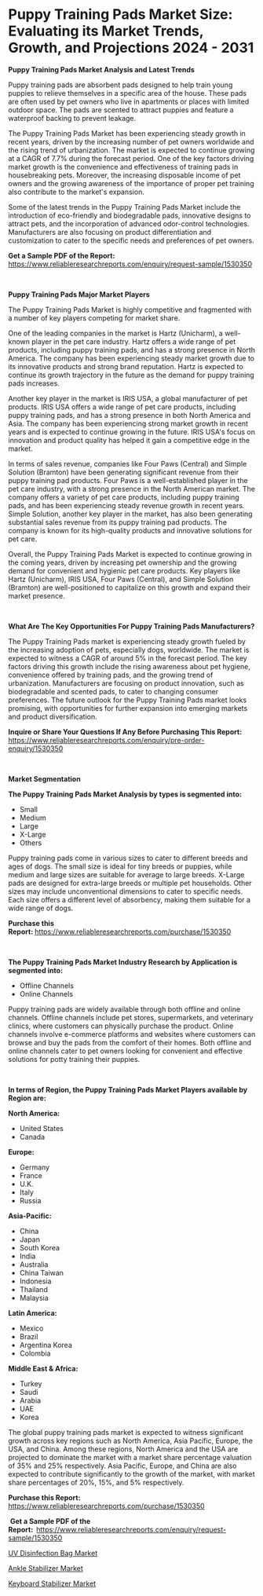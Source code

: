 <p><h1>Puppy Training Pads Market Size: Evaluating its Market Trends, Growth, and Projections 2024 - 2031</h1></p><p><strong>Puppy Training Pads Market Analysis and Latest Trends</strong></p>
<p><p>Puppy training pads are absorbent pads designed to help train young puppies to relieve themselves in a specific area of the house. These pads are often used by pet owners who live in apartments or places with limited outdoor space. The pads are scented to attract puppies and feature a waterproof backing to prevent leakage.</p><p>The Puppy Training Pads Market has been experiencing steady growth in recent years, driven by the increasing number of pet owners worldwide and the rising trend of urbanization. The market is expected to continue growing at a CAGR of 7.7% during the forecast period. One of the key factors driving market growth is the convenience and effectiveness of training pads in housebreaking pets. Moreover, the increasing disposable income of pet owners and the growing awareness of the importance of proper pet training also contribute to the market's expansion.</p><p>Some of the latest trends in the Puppy Training Pads Market include the introduction of eco-friendly and biodegradable pads, innovative designs to attract pets, and the incorporation of advanced odor-control technologies. Manufacturers are also focusing on product differentiation and customization to cater to the specific needs and preferences of pet owners.</p></p>
<p><strong>Get a Sample PDF of the Report:&nbsp;</strong> <a href="https://www.reliableresearchreports.com/enquiry/request-sample/1530350">https://www.reliableresearchreports.com/enquiry/request-sample/1530350</a></p>
<p>&nbsp;</p>
<p><strong>Puppy Training Pads Major Market Players</strong></p>
<p><p>The Puppy Training Pads Market is highly competitive and fragmented with a number of key players competing for market share. </p><p>One of the leading companies in the market is Hartz (Unicharm), a well-known player in the pet care industry. Hartz offers a wide range of pet products, including puppy training pads, and has a strong presence in North America. The company has been experiencing steady market growth due to its innovative products and strong brand reputation. Hartz is expected to continue its growth trajectory in the future as the demand for puppy training pads increases.</p><p>Another key player in the market is IRIS USA, a global manufacturer of pet products. IRIS USA offers a wide range of pet care products, including puppy training pads, and has a strong presence in both North America and Asia. The company has been experiencing strong market growth in recent years and is expected to continue growing in the future. IRIS USA's focus on innovation and product quality has helped it gain a competitive edge in the market.</p><p>In terms of sales revenue, companies like Four Paws (Central) and Simple Solution (Bramton) have been generating significant revenue from their puppy training pad products. Four Paws is a well-established player in the pet care industry, with a strong presence in the North American market. The company offers a variety of pet care products, including puppy training pads, and has been experiencing steady revenue growth in recent years. Simple Solution, another key player in the market, has also been generating substantial sales revenue from its puppy training pad products. The company is known for its high-quality products and innovative solutions for pet care.</p><p>Overall, the Puppy Training Pads Market is expected to continue growing in the coming years, driven by increasing pet ownership and the growing demand for convenient and hygienic pet care products. Key players like Hartz (Unicharm), IRIS USA, Four Paws (Central), and Simple Solution (Bramton) are well-positioned to capitalize on this growth and expand their market presence.</p></p>
<p>&nbsp;</p>
<p><strong>What Are The Key Opportunities For Puppy Training Pads Manufacturers?</strong></p>
<p><p>The Puppy Training Pads market is experiencing steady growth fueled by the increasing adoption of pets, especially dogs, worldwide. The market is expected to witness a CAGR of around 5% in the forecast period. The key factors driving this growth include the rising awareness about pet hygiene, convenience offered by training pads, and the growing trend of urbanization. Manufacturers are focusing on product innovation, such as biodegradable and scented pads, to cater to changing consumer preferences. The future outlook for the Puppy Training Pads market looks promising, with opportunities for further expansion into emerging markets and product diversification.</p></p>
<p><strong>Inquire or Share Your Questions If Any Before Purchasing This Report:</strong> <a href="https://www.reliableresearchreports.com/enquiry/pre-order-enquiry/1530350">https://www.reliableresearchreports.com/enquiry/pre-order-enquiry/1530350</a></p>
<p>&nbsp;</p>
<p><strong>Market Segmentation</strong></p>
<p><strong>The Puppy Training Pads Market Analysis by types is segmented into:</strong></p>
<p><ul><li>Small</li><li>Medium</li><li>Large</li><li>X-Large</li><li>Others</li></ul></p>
<p><p>Puppy training pads come in various sizes to cater to different breeds and ages of dogs. The small size is ideal for tiny breeds or puppies, while medium and large sizes are suitable for average to large breeds. X-Large pads are designed for extra-large breeds or multiple pet households. Other sizes may include unconventional dimensions to cater to specific needs. Each size offers a different level of absorbency, making them suitable for a wide range of dogs.</p></p>
<p><strong>Purchase this Report:&nbsp;</strong><a href="https://www.reliableresearchreports.com/purchase/1530350">https://www.reliableresearchreports.com/purchase/1530350</a></p>
<p>&nbsp;</p>
<p><strong>The Puppy Training Pads Market Industry Research by Application is segmented into:</strong></p>
<p><ul><li>Offline Channels</li><li>Online Channels</li></ul></p>
<p><p>Puppy training pads are widely available through both offline and online channels. Offline channels include pet stores, supermarkets, and veterinary clinics, where customers can physically purchase the product. Online channels involve e-commerce platforms and websites where customers can browse and buy the pads from the comfort of their homes. Both offline and online channels cater to pet owners looking for convenient and effective solutions for potty training their puppies.</p></p>
<p>&nbsp;</p>
<p><strong>In terms of Region, the Puppy Training Pads Market Players available by Region are:</strong></p>
<p>
    <p> <strong> North America: </strong>
        <ul>
            <li>United States</li>
            <li>Canada</li>
        </ul>
        </p> 
    <p> <strong> Europe: </strong>
        <ul>
            <li>Germany</li>
            <li>France</li>
            <li>U.K.</li>
            <li>Italy</li>
            <li>Russia</li>
        </ul>
        </p> 
    <p> <strong> Asia-Pacific: </strong>
        <ul>
            <li>China</li>
            <li>Japan</li>
            <li>South Korea</li>
            <li>India</li>
            <li>Australia</li>
            <li>China Taiwan</li>
            <li>Indonesia</li>
            <li>Thailand</li>
            <li>Malaysia</li>
        </ul>
        </p> 
    <p> <strong> Latin America: </strong>
        <ul>
            <li>Mexico</li>
            <li>Brazil</li>
            <li>Argentina Korea</li>
            <li>Colombia</li>
        </ul>
        </p> 
    <p> <strong> Middle East & Africa: </strong>
        <ul>
            <li>Turkey</li>
            <li>Saudi</li>
            <li>Arabia</li>
            <li>UAE</li>
            <li>Korea</li>
        </ul>
    </p>
    </p>
<p><p>The global puppy training pads market is expected to witness significant growth across key regions such as North America, Asia Pacific, Europe, the USA, and China. Among these regions, North America and the USA are projected to dominate the market with a market share percentage valuation of 35% and 25% respectively. Asia Pacific, Europe, and China are also expected to contribute significantly to the growth of the market, with market share percentages of 20%, 15%, and 5% respectively.</p></p>
<p><strong>Purchase this Report: </strong><a href="https://www.reliableresearchreports.com/purchase/1530350">https://www.reliableresearchreports.com/purchase/1530350</a></p>
<p>&nbsp;<strong>Get a Sample PDF of the Report:&nbsp;&nbsp;</strong><a href="https://www.reliableresearchreports.com/enquiry/request-sample/1530350">https://www.reliableresearchreports.com/enquiry/request-sample/1530350</a></p>
<p><strong></strong></p>
<p><p><a href="https://github.com/NorbertYates/Market-Research-Report-List-4/blob/main/uv-disinfection-bag-market.md">UV Disinfection Bag Market</a></p><p><a href="https://github.com/nancykennedykellievqfqt2/Market-Research-Report-List-1/blob/main/ankle-stabilizer-market.md">Ankle Stabilizer Market</a></p><p><a href="https://github.com/prosalinda88/Market-Research-Report-List-3/blob/main/keyboard-stabilizer-market.md">Keyboard Stabilizer Market</a></p></p>